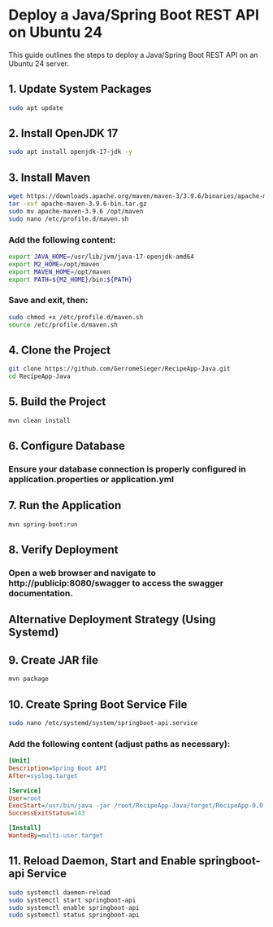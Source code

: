 # Deploy a Java/Spring Boot REST API on Ubuntu 24

This guide outlines the steps to deploy a Java/Spring Boot REST API on an Ubuntu 24 server.

## 1. Update System Packages

```bash
sudo apt update
```

## 2. Install OpenJDK 17

```bash
sudo apt install openjdk-17-jdk -y
```

## 3. Install Maven

```bash
wget https://downloads.apache.org/maven/maven-3/3.9.6/binaries/apache-maven-3.9.6-bin.tar.gz
tar -xvf apache-maven-3.9.6-bin.tar.gz
sudo mv apache-maven-3.9.6 /opt/maven
sudo nano /etc/profile.d/maven.sh
```

### Add the following content:

```bash
export JAVA_HOME=/usr/lib/jvm/java-17-openjdk-amd64
export M2_HOME=/opt/maven
export MAVEN_HOME=/opt/maven
export PATH=${M2_HOME}/bin:${PATH}
```

### Save and exit, then:

```bash
sudo chmod +x /etc/profile.d/maven.sh
source /etc/profile.d/maven.sh
```

## 4. Clone the Project

```bash
git clone https://github.com/GerromeSieger/RecipeApp-Java.git
cd RecipeApp-Java
```

## 5. Build the Project

```bash
mvn clean install
```

## 6. Configure Database

### Ensure your database connection is properly configured in application.properties or application.yml

## 7. Run the Application

```bash
mvn spring-boot:run
```

## 8. Verify Deployment

### Open a web browser and navigate to http://publicip:8080/swagger to access the swagger documentation.

## Alternative Deployment Strategy (Using Systemd)

## 9. Create JAR file

```bash
mvn package
```

## 10. Create Spring Boot Service File

```bash
sudo nano /etc/systemd/system/springboot-api.service
```

### Add the following content (adjust paths as necessary):

```ini
[Unit]
Description=Spring Boot API
After=syslog.target

[Service]
User=root
ExecStart=/usr/bin/java -jar /root/RecipeApp-Java/target/RecipeApp-0.0.1-SNAPSHOT.jar
SuccessExitStatus=143

[Install]
WantedBy=multi-user.target

```
## 11. Reload Daemon, Start and Enable springboot-api Service

```bash
sudo systemctl daemon-reload
sudo systemctl start springboot-api
sudo systemctl enable springboot-api
sudo systemctl status springboot-api
```
